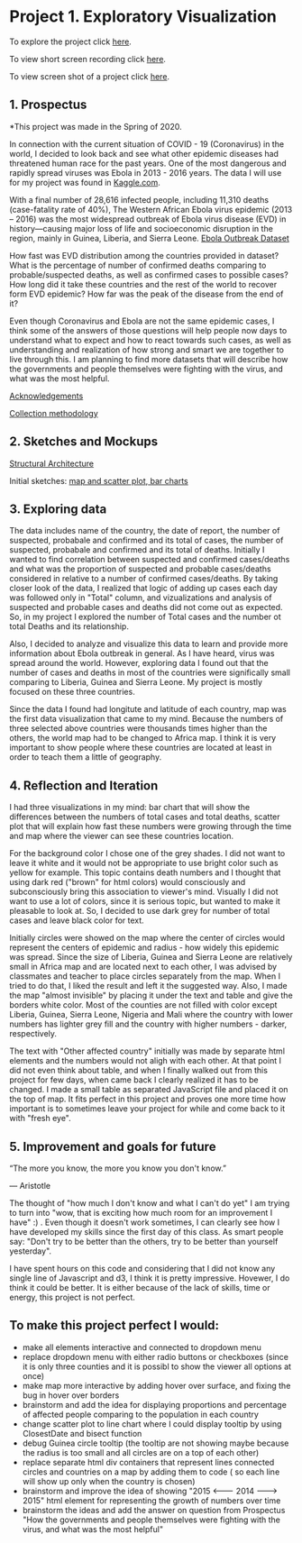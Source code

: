 # Project 1. Exploratory Visualization

To explore the project click [here](https://nchikurova.github.io/Interactive-Data-Vis-Portfolio/exploratory_project/).

To view short screen recording click [here](https://github.com/nchikurova/Interactive-Data-Vis-Portfolio/blob/master/lib/sketches/project_1.mov).

To view screen shot of a project click [here](https://github.com/nchikurova/Interactive-Data-Vis-Portfolio/blob/master/lib/sketches/project_1_pic.png).

## 1. Prospectus

*This project was made in the Spring of 2020.

In connection with the current situation of COVID - 19 (Coronavirus) in the world, I decided to look back and see what other epidemic diseases had threatened human race for the past years. One of the most dangerous and rapidly spread viruses was Ebola in 2013 - 2016 years. The data I will use for my project was found in [Kaggle.com](https://www.kaggle.com). 

With a final number of 28,616 infected people, including 11,310 deaths (case-fatality rate of 40%), The Western African Ebola virus epidemic (2013 – 2016) was the most widespread outbreak of Ebola virus disease (EVD) in history—causing major loss of life and socioeconomic disruption in the region, mainly in Guinea, Liberia, and Sierra Leone. [Ebola Outbreak Dataset](https://www.kaggle.com/imdevskp/ebola-outbreak-20142016-complete-dataset)

How fast was EVD distribution among the countries provided in dataset? What is the percentage of number of confirmed deaths comparing to probable/suspected deaths, as well as confirmed cases to possible cases? How long did it take these countries and the rest of the world to recover form EVD epidemic? How far was the peak of the disease from the end of it?

Even though Coronavirus and Ebola are not the same epidemic cases, I think some of the answers of those questions will help people now days to understand what to expect and how to react towards such cases, as well as understanding and realization of how strong and smart we are together to live through this. 
I am planning to find more datasets that will describe how the governments and people themselves were fighting with the virus, and what was the most helpful.

[Acknowledgements](https://www.who.int/csr/don/archive/disease/ebola/en/)

[Collection methodology](https://github.com/imdevskp/ebola_outbreak_dataset)

## 2. Sketches and Mockups

[Structural Architecture](https://github.com/nchikurova/Interactive-Data-Vis-Portfolio/blob/master/lib/sketches/arch_diagram_project1.png)

Initial sketches: [map and scatter plot](https://github.com/nchikurova/Interactive-Data-Vis-Portfolio/blob/master/lib/sketches/IMG_7447.jpeg),[ bar charts](https://github.com/nchikurova/Interactive-Data-Vis-Portfolio/blob/master/lib/sketches/IMG_7448.jpeg)

## 3. Exploring data

The data includes name of the country, the date of report, the number of suspected, probabale and confirmed and its total of  cases, the number of suspected, probabale and confirmed and its total of deaths. Initially I wanted to find correlation between suspected and confirmed cases/deaths and what was the proportion of suspected and probable cases/deaths considered in relative to a number of confirmed cases/deaths. By taking closer look of the data, I realized that logic of adding up cases each day was followed only in "Total" column, and vizualizations and analysis of suspected and probable cases and deaths did not come out as expected. So, in my project I explored the number of Total cases and the number ot total Deaths and its relationship.

Also, I decided to analyze and visualize this data to learn and provide more information about Ebola outbreak in general. As I have heard, virus was spread around the world. However, exploring data I found out that the number of cases and deaths in most of the countries were significally small comparing to Liberia, Guinea and Sierra Leone. My project is mostly focused on these three countries.

Since the data I found had longitute and latitude of each country, map was the first data visualization that came to my mind. Because the numbers of three selected above countries were thousands times higher than the others, the world map had to be changed to Africa map. I think it is very important to show people where these countries are located at least in order to teach them a little of geography.

## 4. Reflection and Iteration

I had three visualizations in my mind: bar chart that will show the differences between the numbers of total cases and total deaths, scatter plot that will explain how fast these numbers were growing through the time and map where the viewer can see these countries location. 

For the background color I chose one of the grey shades. I did not want to leave it white and it would not be appropriate to use bright color such as yellow for example. This topic contains death numbers and I thought that using dark red ("brown" for html colors) would consciously and subconsciously bring this association to viewer's mind. Visually I did not want to use a lot of colors, since it is serious topic, but wanted to make it pleasable to look at. So, I decided to use dark grey for number of total cases and leave black color for text.

Initially circles were showed on the map where the center of circles would represent the centers of epidemic and radius - how widely this epidemic was spread. Since the size of Liberia, Guinea and Sierra Leone are relatively small in Africa map and are located next to each other, I was advised by classmates and teacher to place circles separately from the map. When I tried to do that, I liked the result and left it the suggested way. Also, I made the map "almost invisible" by placing it under the text and table and give the borders white color. Most of the counties are not filled with color except Liberia, Guinea, Sierra Leone, Nigeria and Mali where the country with lower numbers has lighter grey fill and the country with higher numbers - darker, respectively.

The text with "Other affected country" initially was made by separate html elements and the numbers would not aligh with each other. At that point I did not even think about table, and when I finally walked out from this project for few days, when came back I clearly realized it has to be changed. I made a small table as separated JavaScript file and placed it on the top of map. It fits perfect in this project and proves one more time how important is to sometimes leave your project for while and come back to it with "fresh eye".

## 5. Improvement and goals for future

“The more you know, the more you know you don't know.”

― Aristotle

The thought of "how much I don't know and what I can't do yet" I am trying to turn into "wow, that is exciting how much room for an improvement I have" :) . Even though it doesn't work sometimes, I can clearly see how I have developed my skills since the first day of this class. As smart people say: "Don't try to be better than the others, try to be better than yourself yesterday".

I have spent hours on this code and considering that I did not know any single line of Javascript and d3, I think it is pretty impressive. Hovewer, I do think it could be better. It is either because of the lack of skills, time or energy, this project is not perfect. 

## To make this project perfect I would:

- make all elements interactive and connected to dropdown menu
- replace dropdown menu with either radio buttons or checkboxes (since it is only three counties and it is possibl to show the viewer all options at once)
- make map more interactive by adding hover over surface, and fixing the bug in hover over borders
- brainstorm and add the idea for displaying proportions and percentage of affected people comparing to the population in each country
- change scatter plot to line chart where I could display tooltip by using ClosestDate and bisect function
- debug Guinea circle tooltip (the tooltip are not showing maybe because the radius is too small and all circles are on a top of each other)
- replace separate html div containers that represent lines connected circles and countries on a map by adding them to code ( so each line will show up only when the country is chosen)
- brainstorm and improve the idea of showing "2015 <--- 2014 ---> 2015" html element for representing the growth of numbers over time
- brainstorm the ideas and add the answer on question from Prospectus "How the governments and people themselves were fighting with the virus, and what was the most helpful"
